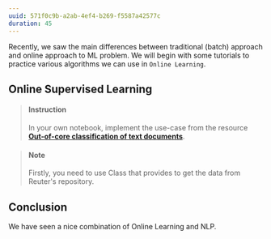 ```yaml
---
uuid: 571f0c9b-a2ab-4ef4-b269-f5587a42577c
duration: 45
---
```


Recently, we saw the main differences between traditional (batch) approach and online approach to ML problem. We will begin with some tutorials to practice various algorithms we can use in `Online Learning`.

## Online Supervised Learning

> #### Instruction
> In your own notebook, implement the use-case from the resource [**Out-of-core classification of text documents**](https://scikit-learn.org/stable/auto_examples/applications/plot_out_of_core_classification.html).

<!-- -->

> #### Note
> Firstly, you need to use Class that provides to get the data from Reuter's repository.


## Conclusion

We have seen a nice combination of Online Learning and NLP.
